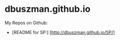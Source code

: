 dbuszman.github.io
==================

My Repos on Github:
- [README for SP:] [http://dbuszman.github.io/SP/] 
